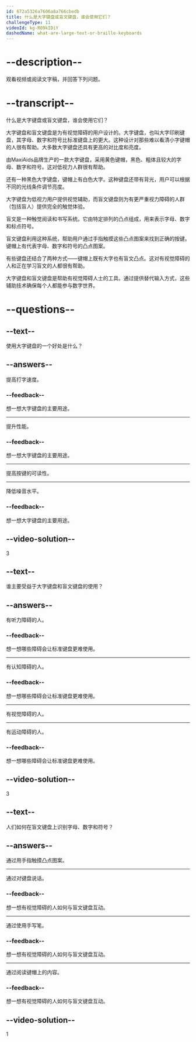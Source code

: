 ```yaml
---
id: 672a5326a7606a8a766cbedb
title: 什么是大字键盘或盲文键盘，谁会使用它们？
challengeType: 11
videoId: kg-R09kIDiY
dashedName: what-are-large-text-or-braille-keyboards
---
```


# --description--

观看视频或阅读文字稿，并回答下列问题。

# --transcript--

什么是大字键盘或盲文键盘，谁会使用它们？

大字键盘和盲文键盘是为有视觉障碍的用户设计的。大字键盘，也叫大字印刷键盘，其字母、数字和符号比标准键盘上的更大。这种设计对那些难以看清小字键帽的人很有帮助。大多数大字键盘还具有更高的对比度和亮度。

由MaxiAids品牌生产的一款大字键盘，采用黄色键帽，黑色、粗体且较大的字母、数字和符号。这对低视力人群很有帮助。

还有一种黑色大字键盘，键帽上有白色大字。这种键盘还带有背光，用户可以根据不同的光线条件调节亮度。

大字键盘为低视力用户提供视觉辅助，而盲文键盘则为有更严重视力障碍的人群（包括盲人）提供完全的触觉体验。

盲文是一种触觉阅读和书写系统。它由特定排列的凸点组成，用来表示字母、数字和标点符号。

盲文键盘利用这种系统，帮助用户通过手指触摸这些凸点图案来找到正确的按键。键帽上有代表字母、数字和符号的凸点图案。

有些键盘还结合了两种方式——键帽上既有大字也有盲文凸点。这对有视觉障碍的人和正在学习盲文的人都很有帮助。

大字键盘和盲文键盘是帮助有视觉障碍人士的工具。通过提供替代输入方式，这些辅助技术确保每个人都能参与数字世界。

# --questions--

## --text--

使用大字键盘的一个好处是什么？

## --answers--

提高打字速度。

### --feedback--

想一想大字键盘的主要用途。

---

提升性能。

### --feedback--

想一想大字键盘的主要用途。

---

提高按键的可读性。

---

降低噪音水平。

### --feedback--

想一想大字键盘的主要用途。

## --video-solution--

3

## --text--

谁主要受益于大字键盘和盲文键盘的使用？

## --answers--

有听力障碍的人。

### --feedback--

想一想哪些障碍会让标准键盘更难使用。

---

有认知障碍的人。

### --feedback--

想一想哪些障碍会让标准键盘更难使用。

---

有视觉障碍的人。

---

有运动障碍的人。

### --feedback--

想一想哪些障碍会让标准键盘更难使用。

## --video-solution--

3

## --text--

人们如何在盲文键盘上识别字母、数字和符号？

## --answers--

通过用手指触摸凸点图案。

---

通过对键盘说话。

### --feedback--

想一想有视觉障碍的人如何与盲文键盘互动。

---

通过使用手写笔。

### --feedback--

想一想有视觉障碍的人如何与盲文键盘互动。

---

通过阅读键帽上的内容。

### --feedback--

想一想有视觉障碍的人如何与盲文键盘互动。

## --video-solution--

1

